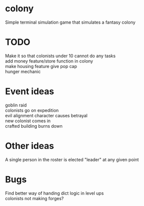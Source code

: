# colony
Simple terminal simulation game that simulates a fantasy colony

# TODO
Make it so that colonists under 10 cannot do any tasks\
add money feature/store function in colony\
make housing feature give pop cap\
hunger mechanic

# Event ideas
goblin raid\
colonists go on expedition\
evil alignment character causes betrayal\
new colonist comes in\
crafted building burns down

# Other ideas
A single person in the roster is elected "leader" at any given point

# Bugs
Find better way of handing dict logic in level ups\
colonists not making forges?
